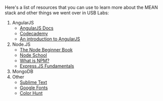 Here's a list of resources that you can use to learn more about the MEAN stack and other things we went over in USB Labs:

1. AngularJS
	* [AngularJS Docs](https://docs.angularjs.org/api)
	* [Codecademy](https://www.codecademy.com/learn/learn-angularjs)
	* [An introduction to AngularJS](http://www.webdesignerdepot.com/2013/04/an-introduction-to-angularjs/)
2. Node.JS
	* [The Node Beginner Book](http://www.nodebeginner.org/)
	* [Node School](http://nodeschool.io/)
	* [What is NPM?](https://docs.npmjs.com/getting-started/what-is-npm)
	* [Express.JS Fundamentals](http://webapplog.com/express-js-fundamentals/)
3. MongoDB
4. Other
	* [Sublime Text](https://www.sublimetext.com/)
	* [Google Fonts](https://www.google.com/fonts)
	* [Color Hunt](http://colorhunt.co/)
	
